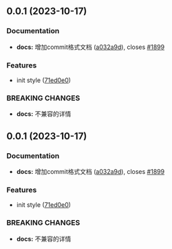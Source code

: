## 0.0.1 (2023-10-17)


### Documentation

* **docs:** 增加commit格式文档 ([a032a9d](https://gitee.com/WJD-000/dcode/commits/a032a9d7105dcbe3c951bfa26dbad9310d08d8e0)), closes [#1899](https://gitee.com/WJD-000/dcode/issues/1899)


### Features

* init style ([71ed0e0](https://gitee.com/WJD-000/dcode/commits/71ed0e046f6e804e4cf4a69fbb25e989cbeb5af5))


### BREAKING CHANGES

* **docs:** 不兼容的详情



## 0.0.1 (2023-10-17)


### Documentation

* **docs:** 增加commit格式文档 ([a032a9d](https://gitee.com/WJD-000/dcode/commits/a032a9d7105dcbe3c951bfa26dbad9310d08d8e0)), closes [#1899](https://gitee.com/WJD-000/dcode/issues/1899)


### Features

* init style ([71ed0e0](https://gitee.com/WJD-000/dcode/commits/71ed0e046f6e804e4cf4a69fbb25e989cbeb5af5))


### BREAKING CHANGES

* **docs:** 不兼容的详情



